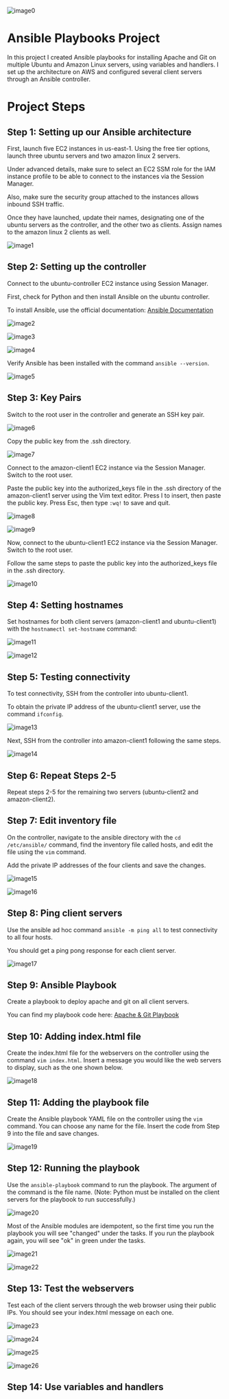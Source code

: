 ![image0](images/ansibleproject.png)

# Ansible Playbooks Project

In this project I created Ansible playbooks for installing Apache and Git on multiple Ubuntu and Amazon Linux servers, using variables and handlers. I set up the architecture on AWS and configured several client servers through an Ansible controller.

# Project Steps

## Step 1: Setting up our Ansible architecture

First, launch five EC2 instances in us-east-1. Using the free tier options, launch three ubuntu servers and two amazon linux 2 servers. 

Under advanced details, make sure to select an EC2 SSM role for the IAM instance profile to be able to connect to the instances via the Session Manager.

Also, make sure the security group attached to the instances allows inbound SSH traffic.

Once they have launched, update their names, designating one of the ubuntu servers as the controller, and the other two as clients. Assign names to the amazon linux 2 clients as well.


![image1](images/architecture.png)

## Step 2: Setting up the controller

Connect to the ubuntu-controller EC2 instance using Session Manager.

First, check for Python and then install Ansible on the ubuntu controller.

To install Ansible, use the official documentation: [Ansible Documentation](https://docs.ansible.com/ansible/latest/installation_guide/installation_distros.html#installing-ansible-on-ubuntu)

![image2](images/ansibleinstall.png)

![image3](images/install1.png)

![image4](images/install2.png)

Verify Ansible has been installed with the command `ansible --version`.

![image5](images/ansibleversion.png)

## Step 3: Key Pairs

Switch to the root user in the controller and generate an SSH key pair.

![image6](images/keypair.png)

Copy the public key from the .ssh directory.

![image7](images/copykey.png)

Connect to the amazon-client1 EC2 instance via the Session Manager. Switch to the root user.

Paste the public key into the authorized_keys file in the .ssh directory of the amazon-client1 server using the Vim text editor. Press I to insert, then paste the public key. Press Esc, then type `:wq!` to save and quit.

![image8](images/pastekey.png)

![image9](images/pastevim.png)

Now, connect to the ubuntu-client1 EC2 instance via the Session Manager. Switch to the root user.

Follow the same steps to paste the public key into the authorized_keys file in the .ssh directory.

![image10](images/pasteubuntu.png)

## Step 4: Setting hostnames

Set hostnames for both client servers (amazon-client1 and ubuntu-client1) with the `hostnamectl set-hostname` command:

![image11](images/hostname1.png)

![image12](images/hostname2.png)

## Step 5: Testing connectivity

To test connectivity, SSH from the controller into ubuntu-client1.

To obtain the private IP address of the ubuntu-client1 server, use the command `ifconfig`.

![image13](images/sshubuntu.png)

Next, SSH from the controller into amazon-client1 following the same steps.

![image14](images/sshamazon.png)

## Step 6: Repeat Steps 2-5

Repeat steps 2-5 for the remaining two servers (ubuntu-client2 and amazon-client2).

## Step 7: Edit inventory file

On the controller, navigate to the ansible directory with the `cd /etc/ansible/` command, find the inventory file called hosts, and edit the file using the `vim` command.

Add the private IP addresses of the four clients and save the changes.

![image15](images/hostsfile.png)

![image16](images/hostsvim.png)

## Step 8: Ping client servers

Use the ansible ad hoc command `ansible -m ping all` to test connectivity to all four hosts.

You should get a ping pong response for each client server.

![image17](images/pingpong.png)

## Step 9: Ansible Playbook

Create a playbook to deploy apache and git on all client servers.

You can find my playbook code here: 
[Apache & Git Playbook](./apache-git-playbook.yml)

## Step 10: Adding index.html file

Create the index.html file for the webservers on the controller using the command `vim index.html`. Insert a message you would like the web servers to display, such as the one shown below.

![image18](images/indexfile.png)

## Step 11: Adding the playbook file

Create the Ansible playbook YAML file on the controller using the `vim` command. You can choose any name for the file. Insert the code from Step 9 into the file and save changes.

![image19](images/playbookfile.png)

## Step 12: Running the playbook

Use the `ansible-playbook` command to run the playbook. The argument of the command is the file name. (Note: Python must be installed on the client servers for the playbook to run successfully.)

![image20](images/ansibleplaybook.png)

Most of the Ansible modules are idempotent, so the first time you run the playbook you will see "changed" under the tasks. If you run the playbook again, you will see "ok" in green under the tasks.

![image21](images/runplaybook1.png)

![image22](images/runplaybook2.png)

## Step 13: Test the webservers

Test each of the client servers through the web browser using their public IPs. You should see your index.html message on each one.

![image23](images/browser1.png)

![image24](images/browser2.png)

![image25](images/browser3.png)

![image26](images/browser4.png)

## Step 14: Use variables and handlers